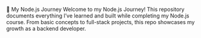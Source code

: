 🚀 My Node.js Journey
Welcome to my Node.js Journey! This repository documents everything I’ve learned and built while completing my Node.js course. From basic concepts to full-stack projects, this repo showcases my growth as a backend developer.
